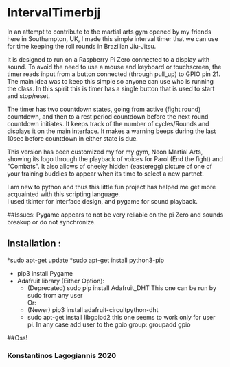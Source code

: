 # IntervalTimerbjj
In an attempt to contribute to the martial arts gym opened by my friends here in Southampton, UK, I made this simple interval timer that we can use for time keeping the roll rounds in Brazilian Jiu-Jitsu.

It is designed to run on a Raspberry Pi Zero connected to a display with sound. 
To avoid the need to use a mouse and keyboard or touchscreen,  the timer reads input from a  button connected  (through pull_up) to GPIO pin 21. 
The  main idea was to keep this simple so anyone can use who is running the class. In this spirit this is  timer has a single button that is used to start and stop/reset.
 
The timer has two countdown states, going from active (fight round) countdown, and then to a rest period countdown before the next round
countdown initiates. It keeps track of the number of cycles/Rounds and displays it on the main interface. It makes a warning beeps during the last 10sec before countdown in either state is due.
     

This version has been customized my for my gym, Neon Martial Arts, showing its logo through the playback of voices for Parol (End the fight)
and "Combats".
 It also allows of cheeky hidden (easteregg) picture of one of your training buddies to appear when its time to select a new partnet.

I am new to python and thus this little fun project has helped me get more acquainted with this scripting language.  
I used tkinter for interface design, and pygame for sound playback.

##Issues:
 Pygame  appears to not be very reliable on the pi Zero and sounds breakup or do not synchronize.

## Installation :
*sudo apt-get update
*sudo apt-get install python3-pip
* pip3 install Pygame
* Adafruit library (Either Option):
    * (Deprecated) sudo pip install Adafruit_DHT
This one can be run by sudo from any user   
Or:
    * (Newer) pip3 install adafruit-circuitpython-dht
    * sudo apt-get install libgpiod2
this one seems to work only for user pi.
In any case add user to the gpio group:
groupadd <user> gpio
 

##Oss!
### Konstantinos Lagogiannis 2020



